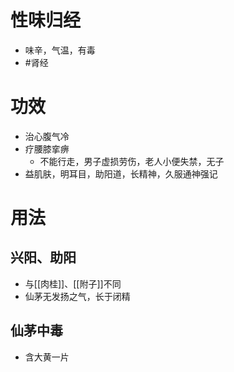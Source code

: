 # 性味归经
- 味辛，气温，有毒
- #肾经 
# 功效
- 治心腹气冷
- 疗腰膝挛痹
    - 不能行走，男子虚损劳伤，老人小便失禁，无子
 - 益肌肤，明耳目，助阳道，长精神，久服通神强记
# 用法
## 兴阳、助阳
- 与[[肉桂]]、[[附子]]不同
- 仙茅无发扬之气，长于闭精
## 仙茅中毒
- 含大黄一片